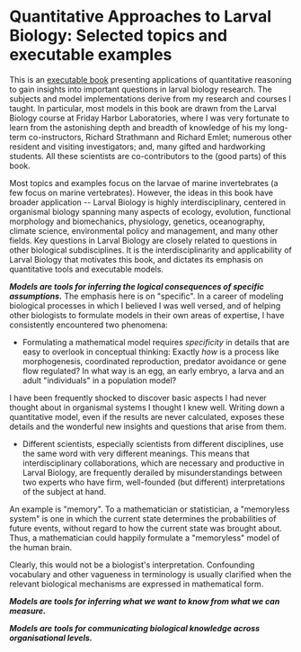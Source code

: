 # Quantitative Approaches to Larval Biology\: Selected topics and executable examples

This is an [executable book](https://executablebooks.org/en/latest/) presenting applications of quantitative reasoning to gain insights into important questions in larval biology research.
The subjects and model implementations derive from my research and courses I taught. 
In particular, most models in this book are drawn from the Larval Biology course at Friday Harbor Laboratories, where I was very fortunate to learn from the astonishing depth and breadth of knowledge of his my long-term co-instructors, Richard Strathmann and Richard Emlet; numerous other resident and visiting investigators; and, many gifted and hardworking students. 
All these scientists are co-contributors to the (good parts) of this book.

Most topics and examples focus on the larvae of marine invertebrates (a few focus on marine vertebrates).
However, the ideas in this book have broader application -- Larval Biology is highly interdisciplinary, centered in organismal biology spanning many aspects of ecology, evolution, functional morphology and biomechanics, physiology, genetics, oceanography, climate science, environmental policy and management, and many other fields.
Key questions in Larval Biology are closely related to questions in other biological subdisciplines.
It is the interdisciplinarity and applicability of Larval Biology that motivates this book, and dictates its emphasis on quantitative tools and executable models.

***Models are tools for inferring the logical consequences of specific assumptions.***
The emphasis here is on "specific". 
In a career of modeling biological processes in which I believed I was well versed, and of helping other biologists to formulate models in their own areas of expertise, I have consistently encountered two phenomena:
- Formulating a mathematical model requires *specificity* in details that are easy to overlook in conceptual thinking\: Exactly *how* is a process like morphogenesis, coordinated reproduction, predator avoidance or gene flow regulated? In what way is an egg, an early embryo, a larva and an adult "individuals" in a population model?

I have been frequently shocked to discover basic aspects I had never thought about in organismal systems I thought I knew well.
Writing down a quantitative model, even if the results are never calculated, exposes these details and the wonderful new insights and questions that arise from them.
- Different scientists, especially scientists from different disciplines, use the same word with very different meanings. 
This means that interdisciplinary collaborations, which are necessary and productive in Larval Biology, are frequently derailed by misunderstandings between two experts who have firm, well-founded (but different) interpretations of the subject at hand.

An example is "memory". 
To a mathematician or statistician, a "memoryless system" is one in which the current state determines the probabilities of future events, without regard to how the current state was brought about. 
Thus, a mathematician could happily formulate a "memoryless" model of the human brain.

Clearly, this would not be a biologist's interpretation.
Confounding vocabulary and other vagueness in terminology is usually clarified when the relevant biological mechanisms are expressed in mathematical form.

***Models are tools for inferring what we want to know from what we can measure.***


***Models are tools for communicating biological knowledge across organisational levels.***



```{tableofcontents}
```
